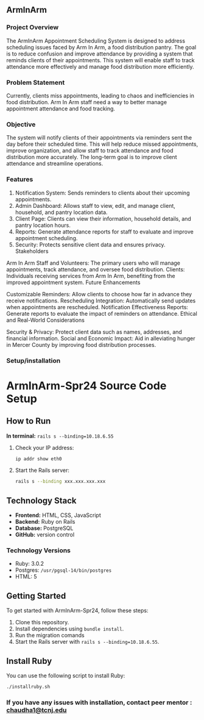 ## ArmInArm
### Project Overview

The ArmInArm Appointment Scheduling System is designed to address scheduling issues faced by Arm In Arm, a food distribution pantry. The goal is to reduce confusion and improve attendance by providing a system that reminds clients of their appointments. This system will enable staff to track attendance more effectively and manage food distribution more efficiently.

### Problem Statement

Currently, clients miss appointments, leading to chaos and inefficiencies in food distribution. Arm In Arm staff need a way to better manage appointment attendance and food tracking.

### Objective

The system will notify clients of their appointments via reminders sent the day before their scheduled time. This will help reduce missed appointments, improve organization, and allow staff to track attendance and food distribution more accurately. The long-term goal is to improve client attendance and streamline operations.

### Features

1. Notification System: Sends reminders to clients about their upcoming appointments.
2. Admin Dashboard: Allows staff to view, edit, and manage client, household, and pantry location data.
3. Client Page: Clients can view their information, household details, and pantry location hours.
4. Reports: Generate attendance reports for staff to evaluate and improve appointment scheduling.
5. Security: Protects sensitive client data and ensures privacy.
Stakeholders

Arm In Arm Staff and Volunteers: The primary users who will manage appointments, track attendance, and oversee food distribution.
Clients: Individuals receiving services from Arm In Arm, benefiting from the improved appointment system.
Future Enhancements

Customizable Reminders: Allow clients to choose how far in advance they receive notifications.
Rescheduling Integration: Automatically send updates when appointments are rescheduled.
Notification Effectiveness Reports: Generate reports to evaluate the impact of reminders on attendance.
Ethical and Real-World Considerations

Security & Privacy: Protect client data such as names, addresses, and financial information.
Social and Economic Impact: Aid in alleviating hunger in Mercer County by improving food distribution processes.

### Setup/installation

# ArmInArm-Spr24 Source Code Setup

## How to Run

**In terminal:** `rails s --binding=10.18.6.55`

1. Check your IP address:

    ```bash
    ip addr show eth0
    ```

2. Start the Rails server:

    ```bash
    rails s --binding xxx.xxx.xxx.xxx
    ```

## Technology Stack

- **Frontend:** HTML, CSS, JavaScript
- **Backend:** Ruby on Rails
- **Database:** PostgreSQL
- **GitHub:** version control 

### Technology Versions

- Ruby: 3.0.2
- Postgres: `/usr/pgsql-14/bin/postgres`
- HTML: 5

## Getting Started

To get started with ArmInArm-Spr24, follow these steps:

1. Clone this repository.
2. Install dependencies using `bundle install`.
3. Run the migration comands
4. Start the Rails server with `rails s --binding=10.18.6.55`.

## Install Ruby

You can use the following script to install Ruby:

```bash
./installruby.sh
```
### If you have any issues with installation, contact peer mentor : chaudha1@tcnj.edu
